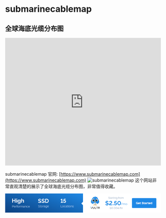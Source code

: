 # submarinecablemap

## 全球海底光缆分布图

<iframe width="100%" height="415" src="https://www.youtube.com/embed/XRNWBS7Jq1I" frameborder="0" allow="autoplay; encrypted-media" allowfullscreen></iframe>
<!-- <iframe width="100%" height="415" src="//player.bilibili.com/player.html?aid=29189342&cid=50673554&page=1" scrolling="no" border="0" frameborder="no" framespacing="0" allowfullscreen="true"></iframe> -->

submarinecablemap 官网: [https://www.submarinecablemap.com](https://www.submarinecablemap.com)
![submarinecablemap](https://i.imgur.com/Xp0dFz2.png)
这个网站非常直观清楚的展示了全球海底光缆分布图，非常值得收藏。

<a href="https://www.vultr.com/?ref=9634529-9J">![](../images/banner_1.png)</a>
